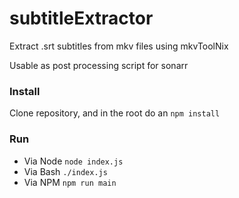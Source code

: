 # subtitleExtractor
Extract .srt subtitles from mkv files using mkvToolNix

Usable as post processing script for sonarr

### Install
Clone repository, and in the root do an `npm install`

### Run
- Via Node `node index.js`
- Via Bash `./index.js`
- Via NPM `npm run main`